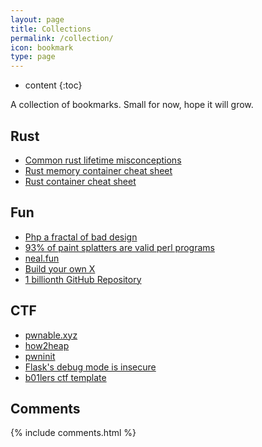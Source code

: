 ```yaml
---
layout: page
title: Collections
permalink: /collection/
icon: bookmark
type: page
---
```


* content
{:toc}

A collection of bookmarks. Small for now, hope it will grow.

## Rust
 - [Common rust lifetime misconceptions](https://github.com/pretzelhammer/rust-blog/blob/master/posts/common-rust-lifetime-misconceptions.md)
 - [Rust memory container cheat sheet](https://github.com/usagi/rust-memory-container-cs)
 - [Rust container cheat sheet](https://johnbsmith.github.io/Informatik/Rust/Dateien/Rust-container-cheat-sheet.pdf)

## Fun
 - [Php a fractal of bad design](https://eev.ee/blog/2012/04/09/php-a-fractal-of-bad-design/)
 - [93% of paint splatters are valid perl programs](https://www.mcmillen.dev/sigbovik/)
 - [neal.fun](https://neal.fun/)
 - [Build your own X](https://github.com/codecrafters-io/build-your-own-x)
 - [1 billionth GitHub Repository](https://github.com/AasishPokhrel/shit/issues/1)

## CTF
 - [pwnable.xyz](https://pwnable.xyz)
 - [how2heap](https://github.com/shellphish/how2heap)
 - [pwninit](https://github.com/io12/pwninit)
 - [Flask's debug mode is insecure](https://github.com/wdahlenburg/werkzeug-debug-console-bypass)
 - [b01lers ctf template](https://github.com/b01lers/rich-ctf-template)

## Comments

{% include comments.html %}
